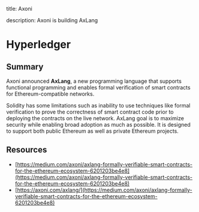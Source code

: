 title: Axoni

description: Axoni is building AxLang

# Hyperledger

## Summary
Axoni announced **AxLang**, a new programming language that supports functional programming and enables formal verification of smart contracts for Ethereum-compatible networks.

Solidity has some limitations such as inability to use techniques like formal verification to prove the correctness of smart contract code prior to deploying the contracts on the live network. AxLang goal is to maximize security while enabling broad adoption as much as possible. It is designed to support both public Ethereum as well as private Ethereum projects.

## Resources

* [https://medium.com/axoni/axlang-formally-verifiable-smart-contracts-for-the-ethereum-ecosystem-6201203be4e8](https://medium.com/axoni/axlang-formally-verifiable-smart-contracts-for-the-ethereum-ecosystem-6201203be4e8)
* [https://axoni.com/axlang/](https://medium.com/axoni/axlang-formally-verifiable-smart-contracts-for-the-ethereum-ecosystem-6201203be4e8)
